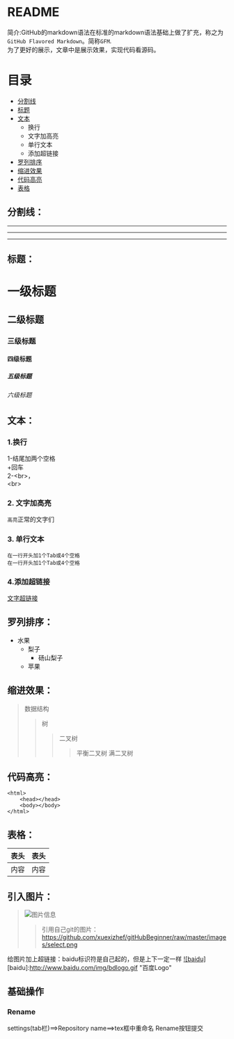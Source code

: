 README
===
简介:GitHub的markdown语法在标准的markdown语法基础上做了扩充，称之为`GitHub Flavored Markdown`。简称`GFM`.<br>
为了更好的展示，文章中是展示效果，实现代码看源码。

# 目录
* [分割线](#分割线)
* [标题](#标题)
* [文本](#文本)
	* 换行
	* 文字加高亮
	* 单行文本
	* 添加超链接
* [罗列排序](#罗列排序)
* [缩进效果](#缩进效果)
* [代码高亮](#代码高亮)
* [表格](#表格)
## 分割线： 
***  
---  
___  
## 标题：
# 一级标题  
## 二级标题  
### 三级标题  
#### 四级标题  
##### 五级标题  
###### 六级标题 

## 文本：
### 1.换行
1-结尾加两个空格  
+回车  
2-\<br\>，<br>
\<br\>
### 2. 文字加高亮  
`高亮`正常的文字们
### 3. 单行文本
	在一行开头加1个Tab或4个空格
    在一行开头加1个Tab或4个空格
### 4.添加超链接
[文字超链接](www.baidu.com)


## 罗列排序：
* 水果
	* 梨子
		* 砀山梨子
	* 苹果

## 缩进效果：
>数据结构
>>树
>>>二叉树
>>>>平衡二叉树
>>>>满二叉树

## 代码高亮：
```
<html>
    <head></head>
    <body></body>
</html>
```
## 表格：
表头 | 表头|  
--------|-------|  
内容|内容|  

## 引入图片：
>![图片信息](https://wwwsit.8686c.com/images/v2/common/ico-05.png)
>>引用自己git的图片：https://github.com/xuexizhef/gitHubBeginner/raw/master/images/select.png

给图片加上超链接：baidu标识符是自己起的，但是上下一定一样
[![baidu]](http://baidu.com)
[baidu]:http://www.baidu.com/img/bdlogo.gif "百度Logo" 


## 基础操作
### Rename
settings(tab栏)==>Repository name==>tex框中重命名 Rename按钮提交

